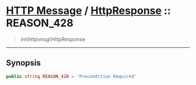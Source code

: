 # [HTTP Message](http.md) / [HttpResponse](http-HttpResponse.md) :: REASON_428
 > im\http\msg\HttpResponse
____

## Synopsis
```php
public string REASON_428 = 'Precondition Required'
```
